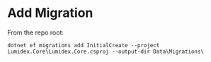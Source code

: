# Add Migration

From the repo root:

```
dotnet ef migrations add InitialCreate --project Lumidex.Core\Lumidex.Core.csproj --output-dir Data\Migrations\
```